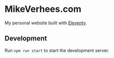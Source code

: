 # MikeVerhees.com

My personal website built with [Eleventy](https://www.11ty.dev/).

## Development
Run `npm run start` to start the development server.